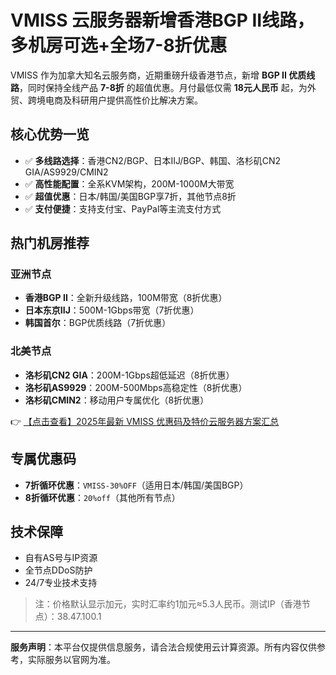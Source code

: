 # VMISS 云服务器新增香港BGP II线路，多机房可选+全场7-8折优惠

VMISS 作为加拿大知名云服务商，近期重磅升级香港节点，新增 **BGP II 优质线路**，同时保持全线产品 **7-8折** 的超值优惠。月付最低仅需 **18元人民币** 起，为外贸、跨境电商及科研用户提供高性价比解决方案。

## 核心优势一览
- ✅ **多线路选择**：香港CN2/BGP、日本IIJ/BGP、韩国、洛杉矶CN2 GIA/AS9929/CMIN2
- ✅ **高性能配置**：全系KVM架构，200M-1000M大带宽
- ✅ **超值优惠**：日本/韩国/美国BGP享7折，其他节点8折
- ✅ **支付便捷**：支持支付宝、PayPal等主流支付方式

## 热门机房推荐
### 亚洲节点
- **香港BGP II**：全新升级线路，100M带宽（8折优惠）
- **日本东京IIJ**：500M-1Gbps带宽（7折优惠）
- **韩国首尔**：BGP优质线路（7折优惠）

### 北美节点
- **洛杉矶CN2 GIA**：200M-1Gbps超低延迟（8折优惠）
- **洛杉矶AS9929**：200M-500Mbps高稳定性（8折优惠）
- **洛杉矶CMIN2**：移动用户专属优化（8折优惠）

👉 [【点击查看】2025年最新 VMISS 优惠码及特价云服务器方案汇总](https://bit.ly/Vmiss)

## 专属优惠码
- **7折循环优惠**：`VMISS-30%OFF`（适用日本/韩国/美国BGP）
- **8折循环优惠**：`20%off`（其他所有节点）

## 技术保障
- 自有AS号与IP资源
- 全节点DDoS防护
- 24/7专业技术支持

> 注：价格默认显示加元，实时汇率约1加元≈5.3人民币。测试IP（香港节点）：38.47.100.1

---

**服务声明**：本平台仅提供信息服务，请合法合规使用云计算资源。所有内容仅供参考，实际服务以官网为准。